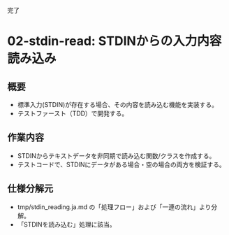完了
# 02-stdin-read: STDINからの入力内容読み込み

## 概要
- 標準入力(STDIN)が存在する場合、その内容を読み込む機能を実装する。
- テストファースト（TDD）で開発する。

## 作業内容
- STDINからテキストデータを非同期で読み込む関数/クラスを作成する。
- テストコードで、STDINにデータがある場合・空の場合の両方を検証する。

## 仕様分解元
- tmp/stdin_reading.ja.md の「処理フロー」および「一連の流れ」より分解。
- 「STDINを読み込む」処理に該当。 
